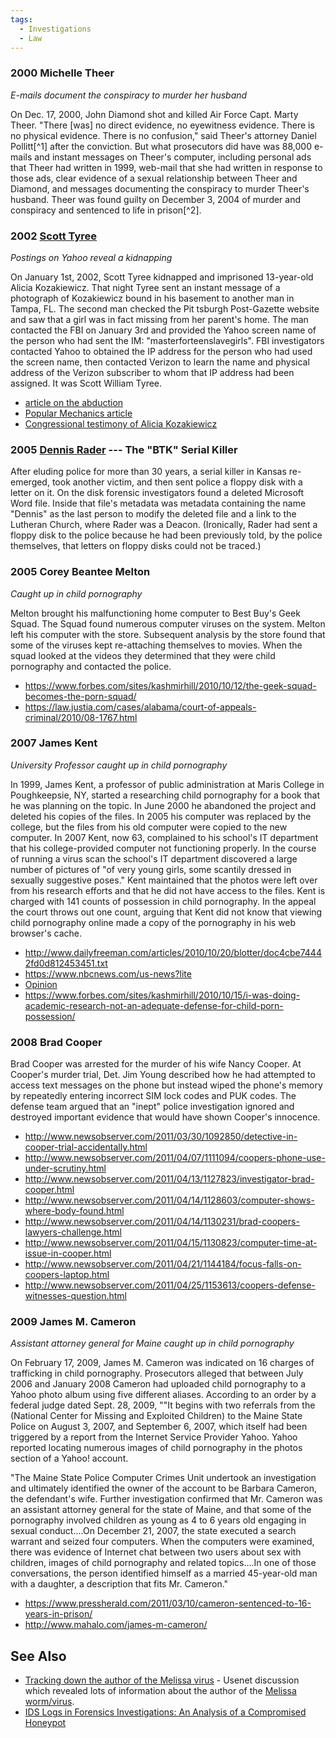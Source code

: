```yaml
---
tags:
  - Investigations
  - Law
---
```

### 2000 Michelle Theer

*E-mails document the conspiracy to murder her husband*

On Dec. 17, 2000, John Diamond shot and killed Air Force Capt. Marty
Theer. "There \[was\] no direct evidence, no eyewitness evidence. There
is no physical evidence. There is no confusion," said Theer's attorney
Daniel Pollitt[^1] after the conviction. But what prosecutors did have
was 88,000 e-mails and instant messages on Theer's computer, including
personal ads that Theer had written in 1999, web-mail that she had
written in response to those ads, clear evidence of a sexual
relationship between Theer and Diamond, and messages documenting the
conspiracy to murder Theer's husband. Theer was found guilty on December
3, 2004 of murder and conspiracy and sentenced to life in prison[^2].

### 2002 [Scott Tyree](http://en.wikipedia.org/wiki/Scott_Tyree)

*Postings on Yahoo reveal a kidnapping*

On January 1st, 2002, Scott Tyree kidnapped and imprisoned 13-year-old
Alicia Kozakiewicz. That night Tyree sent an instant message of a
photograph of Kozakiewicz bound in his basement to another man in Tampa,
FL. The second man checked the Pit tsburgh Post-Gazette website and saw
that a girl was in fact missing from her parent's home. The man
contacted the FBI on January 3rd and provided the Yahoo screen name of
the person who had sent the IM: "masterforteenslavegirls". FBI
investigators contacted Yahoo to obtained the IP address for the person
who had used the screen name, then contacted Verizon to learn the name
and physical address of the Verizon subscriber to whom that IP address
had been assigned. It was Scott William Tyree.

- [article on the
  abduction](https://www.covenanteyes.com/2012/01/13/caught-by-a-predator-10-years-after-her-abduction/)
- [Popular Mechanics
  article](https://www.popularmechanics.com/technology/security/how-to/a630/2672751/)
- [Congressional testimony of Alicia
  Kozakiewicz](http://notonemorechild.org/map/9)

### 2005 [Dennis Rader](https://en.wikipedia.org/wiki/Dennis_Rader) --- The "BTK" Serial Killer

After eluding police for more than 30 years, a serial killer in Kansas
re-emerged, took another victim, and then sent police a floppy disk with
a letter on it. On the disk forensic investigators found a deleted
Microsoft Word file. Inside that file's metadata was metadata containing
the name "Dennis" as the last person to modify the deleted file and a
link to the Lutheran Church, where Rader was a Deacon. (Ironically,
Rader had sent a floppy disk to the police because he had been
previously told, by the police themselves, that letters on floppy disks
could not be traced.)

### 2005 Corey Beantee Melton

*Caught up in child pornography*

Melton brought his malfunctioning home computer to Best Buy's Geek
Squad. The Squad found numerous computer viruses on the system. Melton
left his computer with the store. Subsequent analysis by the store found
that some of the viruses kept re-attaching themselves to movies. When
the squad looked at the videos they determined that they were child
pornography and contacted the police.

- <https://www.forbes.com/sites/kashmirhill/2010/10/12/the-geek-squad-becomes-the-porn-squad/>
- <https://law.justia.com/cases/alabama/court-of-appeals-criminal/2010/08-1767.html>

### 2007 James Kent

*University Professor caught up in child pornography*

In 1999, James Kent, a professor of public administration at Maris
College in Poughkeepsie, NY, started a researching child pornography for
a book that he was planning on the topic. In June 2000 he abandoned the
project and deleted his copies of the files. In 2005 his computer was
replaced by the college, but the files from his old computer were copied
to the new computer. In 2007 Kent, now 63, complained to his school's IT
department that his college-provided computer not functioning properly.
In the course of running a virus scan the school's IT department
discovered a large number of pictures of "of very young girls, some
scantily dressed in sexually suggestive poses." Kent maintained that the
photos were left over from his research efforts and that he did not have
access to the files. Kent is charged with 141 counts of possession in
child pornography. In the appeal the court throws out one count, arguing
that Kent did not know that viewing child pornography online made a copy
of the pornography in his web browser's cache.

- <http://www.dailyfreeman.com/articles/2010/10/20/blotter/doc4cbe74442fd0d812453451.txt>
- <https://www.nbcnews.com/us-news?lite>
- [Opinion](http://msnbcmedia.msn.com/i/MSNBC/Sections/NEWS/120508_NY_ChildPorn_Ruling.pdf)
- <https://www.forbes.com/sites/kashmirhill/2010/10/15/i-was-doing-academic-research-not-an-adequate-defense-for-child-porn-possession/>

### 2008 Brad Cooper

Brad Cooper was arrested for the murder of his wife Nancy Cooper. At
Cooper's murder trial, Det. Jim Young described how he had attempted to
access text messages on the phone but instead wiped the phone's memory
by repeatedly entering incorrect SIM lock codes and PUK codes. The
defense team argued that an "inept" police investigation ignored and
destroyed important evidence that would have shown Cooper's innocence.

- <http://www.newsobserver.com/2011/03/30/1092850/detective-in-cooper-trial-accidentally.html>
- <http://www.newsobserver.com/2011/04/07/1111094/coopers-phone-use-under-scrutiny.html>
- <http://www.newsobserver.com/2011/04/13/1127823/investigator-brad-cooper.html>
- <http://www.newsobserver.com/2011/04/14/1128603/computer-shows-where-body-found.html>
- <http://www.newsobserver.com/2011/04/14/1130231/brad-coopers-lawyers-challenge.html>
- <http://www.newsobserver.com/2011/04/15/1130823/computer-time-at-issue-in-cooper.html>
- <http://www.newsobserver.com/2011/04/21/1144184/focus-falls-on-coopers-laptop.html>
- <http://www.newsobserver.com/2011/04/25/1153613/coopers-defense-witnesses-question.html>

### 2009 James M. Cameron

*Assistant attorney general for Maine caught up in child pornography*

On February 17, 2009, James M. Cameron was indicated on 16 charges of
trafficking in child pornography. Prosecutors alleged that between July
2006 and January 2008 Cameron had uploaded child pornography to a Yahoo
photo album using five different aliases. According to an order by a
federal judge dated Sept. 28, 2009, ""It begins with two referrals from
the (National Center for Missing and Exploited Children) to the Maine
State Police on August 3, 2007, and September 6, 2007, which itself had
been triggered by a report from the Internet Service Provider Yahoo.
Yahoo reported locating numerous images of child pornography in the
photos section of a Yahoo! account.

"The Maine State Police Computer Crimes Unit undertook an investigation
and ultimately identified the owner of the account to be Barbara
Cameron, the defendant's wife. Further investigation confirmed that Mr.
Cameron was an assistant attorney general for the state of Maine, and
that some of the pornography involved children as young as 4 to 6 years
old engaging in sexual conduct....On December 21, 2007, the state
executed a search warrant and seized four computers. When the computers
were examined, there was evidence of Internet chat between two users
about sex with children, images of child pornography and related
topics....In one of those conversations, the person identified himself
as a married 45-year-old man with a daughter, a description that fits
Mr. Cameron."

- <https://www.pressherald.com/2011/03/10/cameron-sentenced-to-16-years-in-prison/>
- <http://www.mahalo.com/james-m-cameron/>

## See Also

- [Tracking down the author of the Melissa virus](http://groups.google.com/group/alt.comp.virus/browse_frm/thread/f5d9d7c71c6fb540/e0e9a7986d4df76b?tvc=1) -
  Usenet discussion which revealed lots of information about the author
  of the [Melissa worm/virus](https://en.wikipedia.org/wiki/Melissa_%28computer_worm%29).
- [IDS Logs in Forensics Investigations: An Analysis of a Compromised Honeypot](https://bugtraq.securityfocus.com/infocus/1676)
